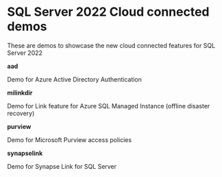 # SQL Server 2022 Cloud connected demos

These are demos to showcase the new cloud connected features for SQL Server 2022

**aad**

Demo for Azure Active Directory Authentication

**milinkdir**

Demo for Link feature for Azure SQL Managed Instance (offline disaster recovery)

**purview**

Demo for Microsoft Purview access policies

**synapselink**

Demo for Synapse Link for SQL Server
